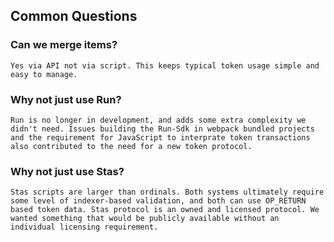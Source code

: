 ## Common Questions

### Can we merge items?

    Yes via API not via script. This keeps typical token usage simple and easy to manage.

### Why not just use Run?

    Run is no longer in development, and adds some extra complexity we didn't need. Issues building the Run-Sdk in webpack bundled projects and the requirement for JavaScript to interprate token transactions also contributed to the need for a new token protocol.

### Why not just use Stas?

    Stas scripts are larger than ordinals. Both systems ultimately require some level of indexer-based validation, and both can use OP_RETURN based token data. Stas protocol is an owned and licensed protocol. We wanted something that would be publicly available without an individual licensing requirement.
